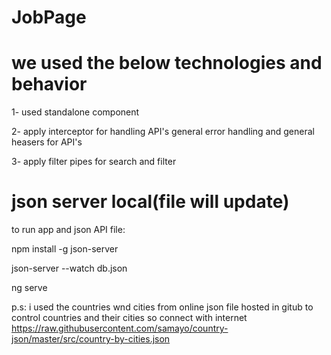 # JobPage
# we used  the below technologies and behavior 
  1- used standalone component 

  2- apply interceptor for handling API's general error handling and general heasers for API's
  
  3- apply filter pipes for search and filter
# json server local(file will update)
to run app and json API file: 

npm install -g json-server

json-server --watch db.json

ng serve

p.s: i used the countries wnd cities from online json file hosted in gitub to control countries and their cities so connect with internet
https://raw.githubusercontent.com/samayo/country-json/master/src/country-by-cities.json 
